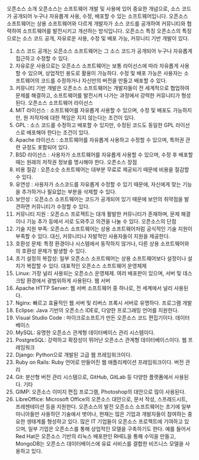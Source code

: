 오픈소스 소개
오픈소스는 소프트웨어 개발 및 사용에 있어 중요한 개념으로, 소스 코드가 공개되어 누구나 자유롭게 사용, 수정, 배포할 수 있는 소프트웨어입니다. 오픈소스 소프트웨어는 상용 소프트웨어와 다르게 개발자가 소스 코드를 공개하여 커뮤니티와 협력하여 소프트웨어를 발전시키고 개선하는 방식입니다.
오픈소스 특징
오픈소스의 특징으로는 소스 코드 공개, 자유로운 사용, 수정 및 배포 가능, 커뮤니티 기반 개발이 있다. 
1. 소스 코드 공개는 오픈소스 소프트웨어는 그 소스 코드가 공개되어 누구나 자유롭게 접근하고 수정할 수 있다.
2. 자유로운 사용으로는 오픈소스 소프트웨어는 보통 라이선스에 따라 자유롭게 사용할 수 있으며, 상업적인 용도로 활용이 가능하다. 수정 및 배포 가능은 사용자는 소프트웨어의 코드를 수정하거나 자신만의 버전을 만들고 배포할 수 있다.
3. 커뮤니티 기반 개발은 오픈소스 소프트웨어는 개발자들이 전 세계적으로 협업하여 문제를 해결하고, 소프트웨어를 발전시켜 나가는 과정에서 강력한 커뮤니티가 형성된다.
오픈소스 소프트웨어 라이선스
1. MIT 라이선스 : 소프트웨어를 자유롭게 사용할 수 있으며, 수정 및 배포도 가능하지만, 원 저작자에 대한 책임은 지지 않는다는 조건이 있다.
2. GPL : 소스 코드를 수정하고 배포할 수 있지만, 수정된 코드도 동일한 GPL 라이선스로 배포해야 한다는 조건이 있다.
3. Apache 라이선스 : 소프트웨어를 자유롭게 사용하고 수정할 수 있으며, 특허권 관련 규정도 포함되어 있다.
4. BSD 라이선스 : 사용자가 소프트웨어를 자유롭게 사용할 수 있으며, 수정 후 배포할 때는 원래의 저작권 정보를 명시해야 한다.
오픈소스 장점
1. 비용 절감 : 오픈소슷 소프트웨어는 대부분 무료로 제공되기 때문에 비용을 절감할 수 있다.
2. 유연성 : 사용자가 소스코드를 자유롭게 수정할 수 있기 때문에, 자신에게 맞는 기능을 추가하거나 필요없는 부분을 삭제할 수 있다.
3. 보안성 : 오픈소스 소프트웨어는 코드가 공개되어 있기 때문에 보안의 취약점을 발견하면 커뮤니티가 수정할 수 있다.
4. 커뮤니티 지원 : 오픈소스 프로젝트는 대개 활발한 커뮤니티가 존재하며, 문제 해결이나 기능 추가 등에서 서로 도와주고 의견을 나눌 수 있다.
오픈소스의 단점
1. 기술 지원 부족: 오픈소스 소프트웨어는 상용 소프트웨어처럼 공식적인 기술 지원이 부족할 수 있다. 대신, 커뮤니티나 자발적인 사용자들이 지원을 제공한다.
2. 호환성 문제: 특정 환경이나 시스템에서 동작하지 않거나, 다른 상용 소프트웨어와의 호환성 문제가 발생할 수 있다.
3. 초기 설정의 복잡성: 일부 오픈소스 소프트웨어는 상용 소프트웨어보다 설정이나 설치가 복잡할 수 있다.
대표적인 오픈소스 소프트웨어
운영체제
1. Linux: 가장 널리 사용되는 오픈소스 운영체제. 여러 배포판이 있으며, 서버 및 데스크탑 환경에서 광범위하게 사용된다.
웹 서버
1.  Apache HTTP Server: 웹 서버 소프트웨어 중 하나로, 전 세계에서 널리 사용된다.
2. Nginx: 빠르고 효율적인 웹 서버 및 리버스 프록시 서버로 유명하다.
프로그램 개발
1. Eclipse: Java 기반의 오픈소스 IDE로, 다양한 프로그래밍 언어를 지원한다.
2. Visual Studio Code : 마이크로소프트가 만든 오픈소스 코드 편집기이다.
데이터베이스
1. MySQL: 유명한 오픈소스 관계형 데이터베이스 관리 시스템이다.
2. PostgreSQL: 강력하고 확장성이 뛰어난 오픈소스 관계형 데이터베이스이다.
웹 프레임워크
1. Django: Python으로 개발된 고급 웹 프레임워크이다.
2. Ruby on Rails: Ruby 언어로 만들어진 웹 애플리케이션 프레임워크이다.
버전 관리
1. Git: 분산형 버전 관리 시스템으로, GitHub, GitLab 등 다양한 플랫폼에서 사용된다.
기타
1. GIMP: 오픈소스 이미지 편집 프로그램, Photoshop의 대안으로 많이 사용된다.
2. LibreOffice: Microsoft Office의 오픈소스 대안으로, 문서 작성, 스프레드시트, 프레젠테이션 등을 지원한다.
오픈소스의 발전
오픈소스 소프트웨어는 초기에 일부 마니아들만 사용하던 기술에서 벗어나, 현재는 많은 기업과 개발자들이 참여하는 중요한 생태계를 형성하고 있다. 많은 IT 기업들이 오픈소스 프로젝트에 기여하고 있으며, 일부 기업은 오픈소스를 통해 상업적인 모델을 구축하기도 한다. 예를 들어서 Red Hat은 오픈소스 기반의 리눅스 배포판인 RHEL을 통해 수익을 만들고,  MongoDB는 오픈소스 데이터베이스에 유료 서비스를 결합한 비즈니스 모델을 사용하고 있다.
